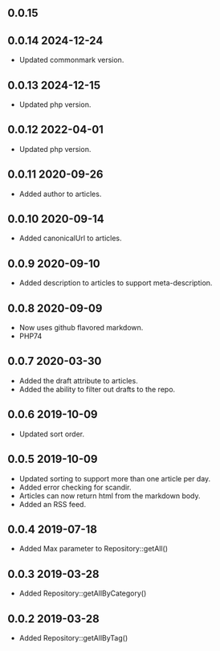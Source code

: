 ## 0.0.15

## 0.0.14 2024-12-24
* Updated commonmark version.

## 0.0.13 2024-12-15
* Updated php version.

## 0.0.12 2022-04-01
* Updated php version.

## 0.0.11 2020-09-26
* Added author to articles.

## 0.0.10 2020-09-14
* Added canonicalUrl to articles.

## 0.0.9 2020-09-10
* Added description to articles to support meta-description.

## 0.0.8 2020-09-09
* Now uses github flavored markdown.
* PHP74

## 0.0.7 2020-03-30
* Added the draft attribute to articles.
* Added the ability to filter out drafts to the repo.

## 0.0.6 2019-10-09
* Updated sort order.

## 0.0.5 2019-10-09

* Updated sorting to support more than one article per day.
* Added error checking for scandir.
* Articles can now return html from the markdown body.
* Added an RSS feed.

## 0.0.4 2019-07-18

* Added Max parameter to Repository::getAll()

## 0.0.3 2019-03-28

* Added Repository::getAllByCategory()

## 0.0.2 2019-03-28

* Added Repository::getAllByTag()
